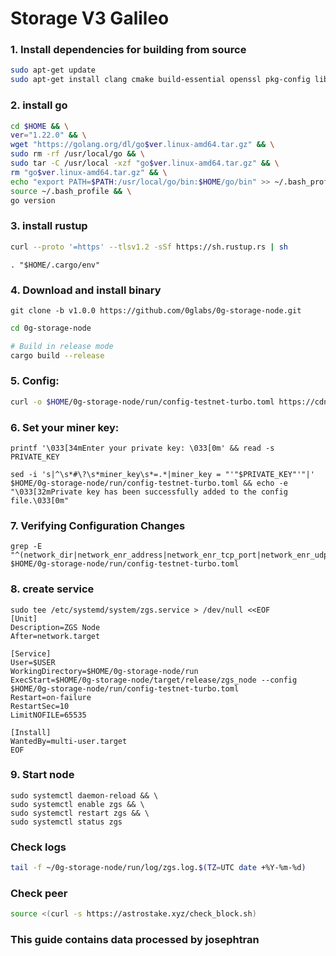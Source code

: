 # Storage V3 Galileo


### 1. Install dependencies for building from source
```bash
sudo apt-get update
sudo apt-get install clang cmake build-essential openssl pkg-config libssl-dev
```

### 2. install go

```bash
cd $HOME && \
ver="1.22.0" && \
wget "https://golang.org/dl/go$ver.linux-amd64.tar.gz" && \
sudo rm -rf /usr/local/go && \
sudo tar -C /usr/local -xzf "go$ver.linux-amd64.tar.gz" && \
rm "go$ver.linux-amd64.tar.gz" && \
echo "export PATH=$PATH:/usr/local/go/bin:$HOME/go/bin" >> ~/.bash_profile && \
source ~/.bash_profile && \
go version
```


### 3. install rustup

```bash
curl --proto '=https' --tlsv1.2 -sSf https://sh.rustup.rs | sh
```

```
. "$HOME/.cargo/env"
```

### 4. Download and install binary

```
git clone -b v1.0.0 https://github.com/0glabs/0g-storage-node.git
```


```bash
cd 0g-storage-node

# Build in release mode
cargo build --release
```


### 5. Config:

```bash
curl -o $HOME/0g-storage-node/run/config-testnet-turbo.toml https://cdn.bangcode.id/0g/v3_config.toml
```
### 6. Set your miner key:

```
printf '\033[34mEnter your private key: \033[0m' && read -s PRIVATE_KEY
```
```
sed -i 's|^\s*#\?\s*miner_key\s*=.*|miner_key = "'"$PRIVATE_KEY"'"|' $HOME/0g-storage-node/run/config-testnet-turbo.toml && echo -e "\033[32mPrivate key has been successfully added to the config file.\033[0m"
```

### 7. Verifying Configuration Changes

```
grep -E "^(network_dir|network_enr_address|network_enr_tcp_port|network_enr_udp_port|network_libp2p_port|network_discovery_port|rpc_listen_address|rpc_enabled|db_dir|log_config_file|log_contract_address|mine_contract_address|reward_contract_address|log_sync_start_block_number|blockchain_rpc_endpoint|auto_sync_enabled|find_peer_timeout)" $HOME/0g-storage-node/run/config-testnet-turbo.toml
```

### 8. create service
```
sudo tee /etc/systemd/system/zgs.service > /dev/null <<EOF
[Unit]
Description=ZGS Node
After=network.target

[Service]
User=$USER
WorkingDirectory=$HOME/0g-storage-node/run
ExecStart=$HOME/0g-storage-node/target/release/zgs_node --config $HOME/0g-storage-node/run/config-testnet-turbo.toml
Restart=on-failure
RestartSec=10
LimitNOFILE=65535

[Install]
WantedBy=multi-user.target
EOF
```

### 9. Start node
```
sudo systemctl daemon-reload && \
sudo systemctl enable zgs && \
sudo systemctl restart zgs && \
sudo systemctl status zgs
```


### Check logs

```bash
tail -f ~/0g-storage-node/run/log/zgs.log.$(TZ=UTC date +%Y-%m-%d)
```


### Check peer

```bash
source <(curl -s https://astrostake.xyz/check_block.sh)
```
 
### This guide contains data processed by josephtran
